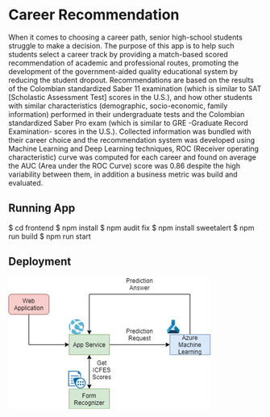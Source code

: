 # Career Recommendation

When it comes to choosing a career path, senior high-school students struggle to make a decision. The purpose of this app is to help such students select a career track by providing a match-based scored recommendation of academic and professional routes, promoting the development of the government-aided quality educational system by reducing the student dropout. Recommendations are based on the results of the Colombian standardized Saber 11 examination (which is similar to SAT [Scholastic Assessment Test] scores in the U.S.), and how other students with similar characteristics (demographic, socio-economic, family information) performed in their undergraduate tests and the Colombian standardized Saber Pro exam (which is similar to GRE -Graduate Record Examination- scores in the U.S.). Collected information was bundled with their career choice and the recommendation system was developed using Machine Learning and Deep Learning techniques, ROC (Receiver operating characteristic) curve was computed for each career and found on average the AUC (Area under the ROC Curve) score was 0.86 despite the high variability between them, in addition a business metric was build and evaluated.


## Running App

$ cd frontend
$ npm install
$ npm audit fix
$ npm install sweetalert
$ npm run build
$ npm run start

## Deployment
![Azure Architecture](./images/azure.jpeg)
